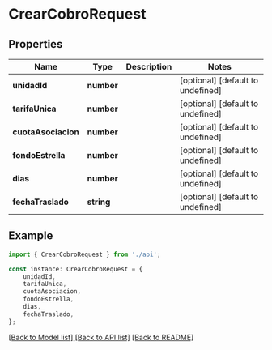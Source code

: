 # CrearCobroRequest


## Properties

Name | Type | Description | Notes
------------ | ------------- | ------------- | -------------
**unidadId** | **number** |  | [optional] [default to undefined]
**tarifaUnica** | **number** |  | [optional] [default to undefined]
**cuotaAsociacion** | **number** |  | [optional] [default to undefined]
**fondoEstrella** | **number** |  | [optional] [default to undefined]
**dias** | **number** |  | [optional] [default to undefined]
**fechaTraslado** | **string** |  | [optional] [default to undefined]

## Example

```typescript
import { CrearCobroRequest } from './api';

const instance: CrearCobroRequest = {
    unidadId,
    tarifaUnica,
    cuotaAsociacion,
    fondoEstrella,
    dias,
    fechaTraslado,
};
```

[[Back to Model list]](../README.md#documentation-for-models) [[Back to API list]](../README.md#documentation-for-api-endpoints) [[Back to README]](../README.md)
